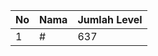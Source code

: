 | No | Nama            | Jumlah Level |
|----|-----------------|--------------|
| 1  | #    |    637        |
